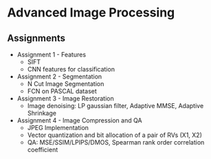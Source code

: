 # Advanced Image Processing

## Assignments

* Assignment 1 - Features
  - SIFT
  - CNN features for classification  
* Assignment 2 - Segmentation
  - N Cut Image Segmentation
  - FCN on PASCAL dataset
* Assignment 3 - Image Restoration
  - Image denoising: LP gaussian filter, Adaptive MMSE, Adaptive Shrinkage
* Assignment 4 - Image Compression and QA
  - JPEG Implementation
  - Vector quantization and bit allocation of a pair of RVs (X1, X2)
  - QA: MSE/SSIM/LPIPS/DMOS, Spearman rank order correlation coefficient   
    